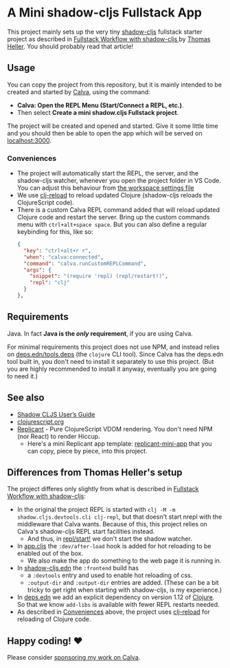 # A Mini shadow-cljs Fullstack App

This project mainly sets up the very tiny [shadow-cljs](https://github.com/thheller/shadow-cljs) fullstack starter project as described in [Fullstack Workflow with shadow-cljs
](https://code.thheller.com/blog/shadow-cljs/2024/10/18/fullstack-cljs-workflow-with-shadow-cljs.html) by [Thomas Heller](https://github.com/thheller). You should probably read that article!

## Usage

You can copy the project from this repository, but it is mainly intended to be created and started by [Calva](https://calva.io), using the command:
* **Calva: Open the REPL Menu (Start/Connect a REPL, etc.)**.
* Then select **Create a mini shadow.cljs Fullstack project**.

The project will be created and opened and started. Give it some little time and you should then be able to open the app which will be served on [localhost:3000](http://localhost:3000).

### Conveniences

* The project will automatically start the REPL, the server, and the shadow-cljs watcher, whenever you open the project folder in VS Code. You can adjust this behaviour from [the workspace settings file](.vscode/settings.json)
* We use [clj-reload](https://github.com/tonsky/clj-reload) to reload updated Clojure (shadow-cljs reloads the ClojureScript code).
* There is a custom Calva REPL command added that will reload updated Clojure code and restart the server. Bring up the custom commands menu with `ctrl+alt+space space`. But you can also define a regular keybinding for this, like so:
  ```json
  {
    "key": "ctrl+alt+r r",
    "when": "calva:connected",
    "command": "calva.runCustomREPLCommand",
    "args": {
      "snippet": "(require 'repl) (repl/restart!)",
      "repl": "clj"
    }
  },
  ```

## Requirements

Java. In fact **Java is the _only_ requirement**, if you are using Calva.

For minimal requirements this project does not use NPM, and instead relies on [deps.edn/tools.deps](https://clojure.org/guides/deps_and_cli) (the `clojure` CLI tool). Since Calva has the deps.edn tool built in, you don't need to install it separately to use this project. (But you are highly recommended to install it anyway, eventually you are going to need it.)

## See also

* [Shadow CLJS User’s Guide](https://shadow-cljs.github.io/docs/UsersGuide.html)
* [clojurescript.org](https://clojurescript.org/)
* [Replicant](https://github.com/cjohansen/replicant) - Pure ClojureScript VDOM rendering. You don't need NPM (nor React) to render Hiccup.
  * Here's a mini Replicant app template: [replicant-mini-app](https://github.com/anteoas/replicant-mini-app) that you can copy, piece by piece, into this project.

## Differences from Thomas Heller's setup

The project differes only slightly from what is described in [Fullstack Workflow with shadow-cljs](https://code.thheller.com/blog/shadow-cljs/2024/10/18/fullstack-cljs-workflow-with-shadow-cljs.html):

* In the original the project REPL is started with `clj -M -m shadow.cljs.devtools.cli clj-repl`, but that doesn't start nrepl with the middleware that Calva wants. Because of this, this project relies on Calva's shadow-cljs REPL start facilities instead.
  * And thus, in [repl/start!](src/dev/repl.clj) we don't start the shadow watcher.
* In [app.cljs](src/main/acme/frontend/app.cljs) the `:dev/after-load` hook is added for hot reloading to be enabled out of the box.
  * We also make the app do something to the web page it is running in.
* In [shadow-cljs.edn](shadow-cljs.edn) the `:frontend` build has
  * a `:devtools` entry and used to enable hot reloading of css.
  * `:output-dir` and `:output-dir` entries are added. (These can be a bit tricky to get right when starting with shadow-cljs, is my experience.)
* In [deps.edn](deps.edn) we add an explicit dependency on version 1.12 of [Clojure](https://clojure.org). So that we know `add-libs` is available with fewer REPL restarts needed.
* As described in [Conveniences](#conveniences) above, the project uses [clj-reload](https://github.com/tonsky/clj-reload) for reloading of Clojure code.

## Happy coding! ❤️

Please consider [sponsoring my work on Calva](https://github.com/sponsors/PEZ).